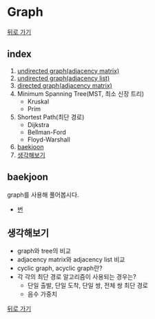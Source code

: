 # Graph

[뒤로 가기](https://github.com/nadarm/42-algorithm)

## index
1. [undirected graph(adjacency matrix)](./undirected_matrix)
1. [undirected graph(adjacency list)](./undirected_list)
1. [directed graph(adjacency matrix)](./directed_matrix)
1. Minimum Spanning Tree(MST, 최소 신장 트리)
	- Kruskal
	- Prim
1. Shortest Path(최단 경로)
	- Dijkstra
	- Bellman-Ford
	- Floyd-Warshall
1. [baekjoon](#baekjoon)
1. [생각해보기](#생각해보기)

## baekjoon
graph를 사용해 풀어봅시다.
- [번 ](https://www.acmicpc.net/problem/)

## 생각해보기
- graph와 tree의 비교
- adjacency matrix와 adjacency list 비교
- cyclic graph, acyclic graph란?
- 각 각의 최단 경로 알고리즘이 사용되는 경우는?
	- 단일 출발, 단일 도착, 단일 쌍, 전체 쌍 최단 경로
	- 음수 가중치


[뒤로 가기](https://github.com/nadarm/42-algorithm)
